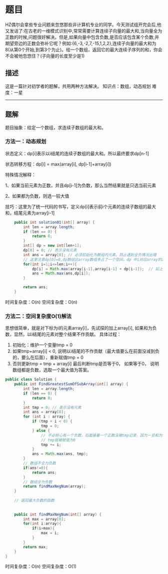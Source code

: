 # 题目

HZ偶尔会拿些专业问题来忽悠那些非计算机专业的同学。今天测试组开完会后,他又发话了:在古老的一维模式识别中,常常需要计算连续子向量的最大和,当向量全为正数的时候,问题很好解决。但是,如果向量中包含负数,是否应该包含某个负数,并期望旁边的正数会弥补它呢？例如:{6,-3,-2,7,-15,1,2,2},连续子向量的最大和为8(从第0个开始,到第3个为止)。给一个数组，返回它的最大连续子序列的和，你会不会被他忽悠住？(子向量的长度至少是1)



## 描述

这是一篇针对初学者的题解，共用两种方法解决。
知识点：数组，动态规划
难度：一星

------

## 题解

题目抽象：给定一个数组，求连续子数组的最大和。

### 方法一：动态规划

状态定义：dp[i]表示以i结尾的连续子数组的最大和。所以最终要求dp[n-1]

状态转移方程：dp[i] = max(array[i], dp[i-1]+array[i])

特殊情况解释：

1、如果当前元素为正数，并且dp[i-1]为负数，那么当然结果就是只选当前元素

2、如果都为负数，则选一较大值

技巧：这里为了统一代码的书写，定义dp[i]表示前i个元素的连续子数组的最大和，结尾元素为array[i-1]

```java
	public int solution01(int[] array) {
        int len = array.length;
        if (len == 0) {
            return 0;
        }
        int[] dp = new int[len+1];
        dp[0] = 0; // 表示没有元素
        int ans = array[0];	// 必须初始化为数组内元素，防止遇到全负情况出错
        // 这里注意dp[0]=0,dp数组比array数组多占了一个空间，dp 中i对应array的i-1
        for(int i=1;i<=len;i++){
            dp[i] = Math.max(array[i-1],array[i-1] + dp[i-1]);	// 如上解释所示的两种情况
            ans = Math.max(ans,dp[i]);
        }

        return ans;
    }
```

时间复杂度：O(n)
空间复杂度：O(n)

### 方法二：空间复杂度O(1)解法

思想很简单，就是对下标为i的元素array[i]，先试探的加上array[i], 如果和为负数，显然，以i结尾的元素对整个结果不作贡献。
具体过程：

1. 初始化：维护一个变量tmp = 0 
2. 如果tmp+array[i] < 0, 说明以i结尾的不作贡献（最大值要么在前面没减到负的，要么在后面），重新赋值tmp = 0 
3. 否则更新tmp = tmp + array[i]
   最后判断tmp是否等于0， 如果等于0， 说明数组都是负数，选取一个最大值为答案。 

```java
public class Solution {
    public int FindGreatestSumOfSubArray(int[] array) {
        int len = array.length;
        if (len == 0) {
            return 0;
        }
        int tmp = 0; // 表示没有元素
        int ans = array[0];
        for (int i : array) {
            if (tmp + i < 0) {
                tmp = 0;
            } else {
                // 不必担心有一个负数，后面接着一个正数没被tmp记录，因为一旦和为负，前面
                // tmp就被赋值为0
                tmp += i;
            }
            ans = Math.max(ans, tmp);
        }
        // 数组不全为负数
        if(ans!=0){
            return ans;
        }
        // 数组全为负数
        return findMaxNegNum(array);
    }
    
    // 返回最大负数的函数
    
    
    public int findMaxNegNum(int[] array) {
        int max = array[0];
        for(int i:array){
            if(i>max){
                max = i;
            }
        }
        return max;
    }
}
```

时间复杂度：O(n)
空间复杂度：O(1)